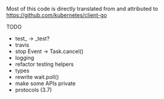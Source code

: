 Most of this code is directly translated from and attributed to
https://github.com/kubernetes/client-go

TODO
- test_ -> _test?
- travis
- stop Event -> Task.cancel()
- logging
- refactor testing helpers
- types
- rewrite wait.poll()
- make some APIs private
- protocols (3.7)
